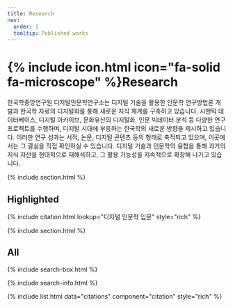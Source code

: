 ```yaml
---
title: Research
nav:
  order: 1
  tooltip: Published works
---
```


# {% include icon.html icon="fa-solid fa-microscope" %}Research

한국학중앙연구원 디지털인문학연구소는 디지털 기술을 활용한 인문학 연구방법론 개발과 한국학 자료의 디지털화를 통해 새로운 지식 체계를 구축하고 있습니다. 시맨틱 데이터베이스, 디지털 아카이브, 문화유산의 디지털화, 인문 빅데이터 분석 등 다양한 연구 프로젝트를 수행하며, 디지털 시대에 부응하는 한국학의 새로운 방향을 제시하고 있습니다. 이러한 연구 성과는 서적, 논문, 디지털 콘텐츠 등의 형태로 축적되고 있으며, 이곳에서는 그 결실을 직접 확인하실 수 있습니다. 디지털 기술과 인문학의 융합을 통해 과거의 지식 자산을 현대적으로 재해석하고, 그 활용 가능성을 지속적으로 확장해 나가고 있습니다.

{% include section.html %}

## Highlighted

{% include citation.html lookup="디지털 인문학 입문" style="rich" %}

{% include section.html %}

## All

{% include search-box.html %}

{% include search-info.html %}

{% include list.html data="citations" component="citation" style="rich" %}
